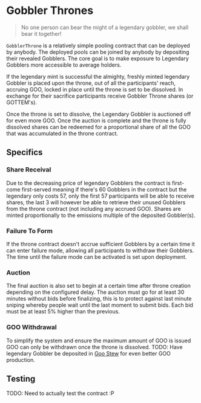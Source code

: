 # Gobbler Thrones
> No one person can bear the might of a legendary gobbler, we shall bear it together!

`GobblerThrone` is a relatively simple pooling contract that can be deployed by
anybody. The deployed pools can be joined by anybody by depositing their revealed Gobblers.
The core goal is to make exposure to Legendary Gobblers more accessible to average holders.

If the legendary mint is successful the almighty, freshly minted legendary Gobbler
is placed upon the throne, out of all the participants' reach, accruing GOO, locked
in place until the throne is set to be dissolved. In exchange for their
sacrifice participants receive Gobbler Throne shares (or GOTTEM's).

Once the throne is set to dissolve, the Legendary Gobbler is auctioned off for
even more GOO. Once the auction is complete
and the throne is fully dissolved shares can be redeemed for a proportional
share of all the GOO that was accumulated in the throne contract.

## Specifics
### Share Receival
Due to the decreasing price of legendary Gobblers the contract is first-come
first-served meaning if there's 60 Gobblers in the contract but the legendary
only costs 57, only the first 57 participants will be able to receive shares,
the last 3 will however be able to retrieve their unused Gobblers from the
throne contract (not including any accrued GOO). Shares are minted
proportionally to the emissions multiple of the deposited Gobbler(s).

### Failure To Form
If the throne contract doesn't accrue sufficient Gobblers by a certain time it
can enter failure mode, allowing all participants to withdraw their Gobblers.
The time until the failure mode can be activated is set upon deployment.

### Auction
The final auction is also set to begin at a certain time after throne creation
depending on the configured delay. The auction must go for at least 30 minutes
without bids before finalizing, this is to protect against last minute sniping
whereby people wait until the last moment to submit bids. Each bid must be at
least 5% higher than the previous.

### GOO Withdrawal
To simplify the system and ensure the maximum amount of GOO is issued GOO can
only be withdrawn once the throne is dissolved. TODO: Have legendary Gobbler be
deposited in [Goo Stew](https://github.com/MrToph/goostew/) for even better GOO
production.

## Testing
TODO: Need to actually test the contract :P
